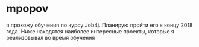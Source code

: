 # mpopov
я прохожу обучения по курсу Job4j. Планирую пройти его к концу 2018 года.
Ниже находятся наиболее интересные проекты, которые я реализовывал во время обучения 